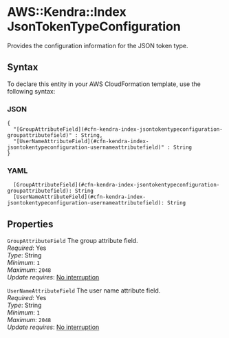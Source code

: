 # AWS::Kendra::Index JsonTokenTypeConfiguration<a name="aws-properties-kendra-index-jsontokentypeconfiguration"></a>

Provides the configuration information for the JSON token type\.

## Syntax<a name="aws-properties-kendra-index-jsontokentypeconfiguration-syntax"></a>

To declare this entity in your AWS CloudFormation template, use the following syntax:

### JSON<a name="aws-properties-kendra-index-jsontokentypeconfiguration-syntax.json"></a>

```
{
  "[GroupAttributeField](#cfn-kendra-index-jsontokentypeconfiguration-groupattributefield)" : String,
  "[UserNameAttributeField](#cfn-kendra-index-jsontokentypeconfiguration-usernameattributefield)" : String
}
```

### YAML<a name="aws-properties-kendra-index-jsontokentypeconfiguration-syntax.yaml"></a>

```
  [GroupAttributeField](#cfn-kendra-index-jsontokentypeconfiguration-groupattributefield): String
  [UserNameAttributeField](#cfn-kendra-index-jsontokentypeconfiguration-usernameattributefield): String
```

## Properties<a name="aws-properties-kendra-index-jsontokentypeconfiguration-properties"></a>

`GroupAttributeField` <a name="cfn-kendra-index-jsontokentypeconfiguration-groupattributefield"></a>
The group attribute field\.  
_Required_: Yes  
_Type_: String  
_Minimum_: `1`  
_Maximum_: `2048`  
_Update requires_: [No interruption](https://docs.aws.amazon.com/AWSCloudFormation/latest/UserGuide/using-cfn-updating-stacks-update-behaviors.html#update-no-interrupt)

`UserNameAttributeField` <a name="cfn-kendra-index-jsontokentypeconfiguration-usernameattributefield"></a>
The user name attribute field\.  
_Required_: Yes  
_Type_: String  
_Minimum_: `1`  
_Maximum_: `2048`  
_Update requires_: [No interruption](https://docs.aws.amazon.com/AWSCloudFormation/latest/UserGuide/using-cfn-updating-stacks-update-behaviors.html#update-no-interrupt)
